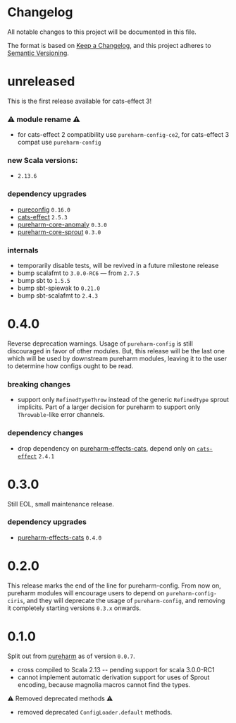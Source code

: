 # Changelog

All notable changes to this project will be documented in this file.

The format is based on [Keep a Changelog](https://keepachangelog.com/en/1.0.0/),
and this project adheres to [Semantic Versioning](https://semver.org/spec/v2.0.0.html).

# unreleased


This is the first release available for cats-effect 3!

### :warning: module rename :warning:
- for cats-effect 2 compatibility use `pureharm-config-ce2`, for cats-effect 3 compat use `pureharm-config`

### new Scala versions:
- `2.13.6`

### dependency upgrades
- [pureconfig](https://github.com/pureconfig/pureconfig/releases) `0.16.0`
- [cats-effect](https://github.com/typelevel/cats-effect/releases) `2.5.3`  
- [pureharm-core-anomaly](https://github.com/busymachines/pureharm-core/releases) `0.3.0`
- [pureharm-core-sprout](https://github.com/busymachines/pureharm-core/releases) `0.3.0`

### internals
- temporarily disable tests, will be revived in a future milestone release
- bump scalafmt to `3.0.0-RC6` — from `2.7.5`
- bump sbt to `1.5.5`
- bump sbt-spiewak to `0.21.0`
- bump sbt-scalafmt to `2.4.3`

# 0.4.0

Reverse deprecation warnings. Usage of `pureharm-config` is still discouraged in favor of other modules. But, this release will be the last one which will be used by downstream pureharm modules, leaving it to the user to determine how configs ought to be read.

### breaking changes

- support only `RefinedTypeThrow` instead of the generic `RefinedType` sprout implicits. Part of a larger decision for pureharm to support only `Throwable`-like error channels.

### dependency changes

- drop dependency on [pureharm-effects-cats](https://github.com/busymachines/pureharm-effects-cats/releases), depend only on [`cats-effect`](https://github.com/typelevel/cats-effect/releases) `2.4.1`

# 0.3.0

Still EOL, small maintenance release.

### dependency upgrades

- [pureharm-effects-cats](https://github.com/busymachines/pureharm-effects-cats/releases) `0.4.0`

# 0.2.0

This release marks the end of the line for pureharm-config. From now on, pureharm modules will encourage users to depend on `pureharm-config-ciris`, and they will deprecate the usage of `pureharm-config`, and removing it completely starting versions `0.3.x` onwards.

# 0.1.0

Split out from [pureharm](https://github.com/busymachines/pureharm) as of version `0.0.7`.

- cross compiled to Scala 2.13 -- pending support for scala 3.0.0-RC1
- cannot implement automatic derivation support for uses of Sprout encoding, because magnolia macros cannot find the types.

:warning: Removed deprecated methods :warning:

- removed deprecated `ConfigLoader.default` methods.
